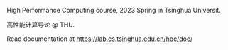 High Performance Computing course, 2023 Spring in Tsinghua Universit.

高性能计算导论 @ THU. 

Read documentation at https://lab.cs.tsinghua.edu.cn/hpc/doc/
